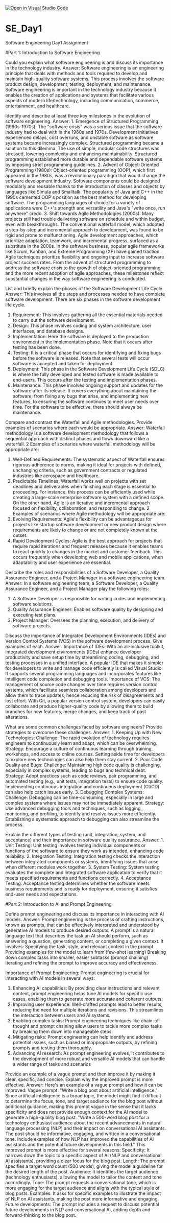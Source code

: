 [![Open in Visual Studio Code](https://classroom.github.com/assets/open-in-vscode-2e0aaae1b6195c2367325f4f02e2d04e9abb55f0b24a779b69b11b9e10269abc.svg)](https://classroom.github.com/online_ide?assignment_repo_id=15573618&assignment_repo_type=AssignmentRepo)
# SE_Day1
Software Engineering Day1 Assignment

#Part 1: Introduction to Software Engineering

Could you explain what software engineering is and discuss its importance in the technology industry.
Answer: Software engineering is an engineering principle that deals with methods and tools required to develop and maintain high-quality software systems. This process involves the software product design, development, testing, deployment, and maintenance. Software engineering is important in the technology industry because it enables the creation of applications and systems that facilitate various aspects of modern life/technology, including communication, commerce, entertainment, and healthcare.

Identify and describe at least three key milestones in the evolution of software engineering.
Answer: 1. Emergence of Structured Programming (1960s-1970s): The "software crisis" was a serious issue that the software industry had to deal with in the 1960s and 1970s. Development initiatives experienced delays, cost overruns, and unstable software as software systems became increasingly complex. Structured programming became a solution to this dilemma. The use of simple, modular code structures was stressed, lowering complexity and enhancing maintainability. Structured programming established more durable and dependable software systems by imposing strict programming guidelines.
2. Advent of Object-Oriented Programming (1980s): Object-oriented programming (OOP), which first appeared in the 1980s, was a revolutionary paradigm that would change the software development industry. Software components could be designed modularly and reusable thanks to the introduction of classes and objects by languages like Simula and Smalltalk. The popularity of Java and C++ in the 1990s cemented OOP's position as the best method for developing software. The programming languages of choice for a variety of applications were C++'s strength and versatility and Java's "write once, run anywhere" credo.
3. Shift towards Agile Methodologies (2000s): Many projects still had trouble delivering software on schedule and within budget, even with breakthroughs. The conventional waterfall model, which adopted a step-by-step and incremental approach to development, was found to be rigid and prone to malfunctioning. Agile development approaches, which prioritize adaptation, teamwork, and incremental progress, surfaced as a substitute in the 2000s. In the software business, popular agile frameworks like Scrum, Kanban, and Extreme Programming (XP) have gained traction. Agile techniques prioritize flexibility and ongoing input to increase software project success rates.
From the advent of structured programming to address the software crisis to the growth of object-oriented programming and the more recent adoption of agile approaches, these milestones reflect substantial changes in the way software engineering is conducted.


List and briefly explain the phases of the Software Development Life Cycle.
Answer: This involves all the steps and processes needed to have complete software development. There are six phases in the software development life cycle.
1. Requirement: This involves gathering all the essential materials needed to carry out the software development.
2. Design: This phase involves coding and system architecture, user interfaces, and database designs.
3. Implementation: Here the software is deployed to the production environment in the implementation phase. Note that it occurs after testing has been done.
4. Testing: It is a critical phase that occurs for identifying and fixing bugs before the software is released. Note that several tests will occur software is accepted and taken for deployment.
5. Deployment: This phase in the Software Development Life Cycle (SDLC) is where the fully developed and tested software is made available to end-users. This occurs after the testing and implementation phases.
6. Maintenance: This phase involves ongoing support and updates for the software after its release. It covers everything about maintaining the software; from fixing any bugs that arise, and implementing new features, to ensuring the software continues to meet user needs over time. For the software to be effective, there should always be maintenance.

Compare and contrast the Waterfall and Agile methodologies. Provide examples of scenarios where each would be appropriate.
Answer: Waterfall methodology is a software development methodology that follows a sequential approach with distinct phases and flows downward like a waterfall. 2 Examples of scenarios where waterfall methodology will be appropriate are: 
1. Well-Defined Requirements: The systematic aspect of Waterfall ensures rigorous adherence to norms, making it ideal for projects with defined, unchanging criteria, such as government contracts or regulated industries like aerospace and healthcare.
2. Predictable Timelines: Waterfall works well on projects with set deadlines and deliverables when finishing each stage is essential to proceeding. For instance, this process can be efficiently used while creating a large-scale enterprise software system with a defined scope.
On the other hand, Agile is an iterative and incremental approach focused on flexibility, collaboration, and responding to change.  2 Examples of scenarios where Agile methodology will be appropriate are:
1. Evolving Requirements: Agile's flexibility can be advantageous for projects like startup software development or new product design where requirements are likely to change or are not completely known at the outset.
2. Rapid Development Cycles: Agile is the best approach for projects that require rapid iterations and frequent releases because it enables teams to react quickly to changes in the market and customer feedback. This occurs frequently when developing web and mobile applications, when adaptability and user experience are essential.


Describe the roles and responsibilities of a Software Developer, a Quality Assurance Engineer, and a Project Manager in a software engineering team.
Answer: In a software engineering team, a Software Developer, a Quality Assurance Engineer, and a Project Manager play the following roles:
1. A Software Developer is responsible for writing codes and implementing software solutions.
2. Quality Assurance Engineer: Enables software quality by designing and executing test plans.
3. Project Manager: Oversees the planning, execution, and delivery of software projects.


Discuss the importance of Integrated Development Environments (IDEs) and Version Control Systems (VCS) in the software development process. Give examples of each.
Answer: Importance of IDEs: With an all-inclusive toolkit, integrated development environments (IDEs) enhance developer productivity and save setup time by streamlining coding, debugging, and testing processes in a unified interface. A popular IDE that makes it simpler for developers to write and manage code efficiently is called Visual Studio. It supports several programming languages and incorporates features like intelligent code completion and debugging tools.
Importance of VCS: The management of source code changes over time requires version control systems, which facilitate seamless collaboration among developers and allow them to trace updates, hence reducing the risk of disagreements and lost effort. With Git, a popular version control system, developers can easily collaborate and produce higher-quality code by allowing them to build branches for new features, merge changes, and keep track of past alterations.


What are some common challenges faced by software engineers? Provide strategies to overcome these challenges.
Answer: 1. Keeping Up with New Technologies: 
Challenge: The rapid evolution of technology requires engineers to continuously learn and adapt, which can be overwhelming.
Strategy: Encourage a culture of continuous learning through training, workshops, and access to online courses. Setting aside time for developers to explore new technologies can also help them stay current.
2. Poor Code Quality and Bugs: 
Challenge: Maintaining high code quality is challenging, especially in complex systems, leading to bugs and technical debt.
Strategy: Adopt practices such as code reviews, pair programming, and automated testing (e.g., unit tests, integration tests) to ensure code quality. Implementing continuous integration and continuous deployment (CI/CD) can also help catch issues early.
3. Debugging Complex Systems: 
Challenge: Debugging can be time-consuming, especially in large and complex systems where issues may not be immediately apparent.
Strategy: Use advanced debugging tools and techniques, such as logging, monitoring, and profiling, to identify and resolve issues more efficiently. Establishing a systematic approach to debugging can also streamline the process.


Explain the different types of testing (unit, integration, system, and acceptance) and their importance in software quality assurance.
Answer: 1. Unit Testing: Unit testing involves testing individual components or functions of the software to ensure they work as intended, enhancing code reliability.
2. Integration Testing: Integration testing checks the interaction between integrated components or systems, identifying issues that arise when different modules work together.
3. System Testing: System testing evaluates the complete and integrated software application to verify that it meets specified requirements and functions correctly.
4. Acceptance Testing: Acceptance testing determines whether the software meets business requirements and is ready for deployment, ensuring it satisfies end-user needs and expectations.

#Part 2: Introduction to AI and Prompt Engineering


Define prompt engineering and discuss its importance in interacting with AI models.
Answer: Prompt engineering is the process of crafting instructions, known as prompts, that can be effectively interpreted and understood by generative AI models to produce desired outputs. A prompt is a natural language text that describes the task an AI should perform, such as answering a question, generating content, or completing a given context. It involves: Specifying the task, style, and relevant context in the prompt
Providing examples for the model to learn from (few-shot learning)
Breaking down complex tasks into smaller, easier subtasks (prompt chaining)
Iterating and refining the prompt to improve accuracy and effectiveness.

Importance of Prompt Engineering: Prompt engineering is crucial for interacting with AI models in several ways:
1. Enhancing AI capabilities: By providing clear instructions and relevant context, prompt engineering helps tune AI models for specific use cases, enabling them to generate more accurate and coherent outputs.
2. Improving user experience: Well-crafted prompts lead to better results, reducing the need for multiple iterations and revisions. This streamlines the interaction between users and AI systems.
3. Enabling complex tasks: Prompt engineering techniques like chain-of-thought and prompt chaining allow users to tackle more complex tasks by breaking them down into manageable steps.
4. Mitigating risks: Prompt engineering can help identify and address potential issues, such as biased or inappropriate outputs, by refining prompts and testing them thoroughly.
5. Advancing AI research: As prompt engineering evolves, it contributes to the development of more robust and versatile AI models that can handle a wider range of tasks and scenarios

Provide an example of a vague prompt and then improve it by making it clear, specific, and concise. Explain why the improved prompt is more effective.
Answer: Here's an example of a vague prompt and how it can be improved:
Vague prompt: "Write a blog post about artificial intelligence."
Since artificial intelligence is a broad topic, the model might find it difficult to determine the focus, tone, and target audience for the blog post without additional guidance, making this prompt vague in the sense that it lacks specificity and does not provide enough context for the AI model to generate a high-quality blog post.
"Write a 500-word blog post for a technology enthusiast audience about the recent advancements in natural language processing (NLP) and their impact on conversational AI assistants. The post should be informative, engaging, and written in a conversational tone. Include examples of how NLP has improved the capabilities of AI assistants and the potential future developments in this field."
This improved prompt is more effective for several reasons:
Specificity: It narrows down the topic to a specific aspect of AI (NLP and conversational AI assistants), providing a clear focus for the blog post.
Length: The prompt specifies a target word count (500 words), giving the model a guideline for the desired length of the post.
Audience: It identifies the target audience (technology enthusiasts), allowing the model to tailor the content and tone accordingly.
Tone: The prompt requests a conversational tone, which is more engaging for the target audience and aligns with the typical style of blog posts.
Examples: It asks for specific examples to illustrate the impact of NLP on AI assistants, making the post more informative and engaging.
Future developments: The prompt includes a request to discuss potential future developments in NLP and conversational AI, adding depth and forward-thinking to the blog post.

